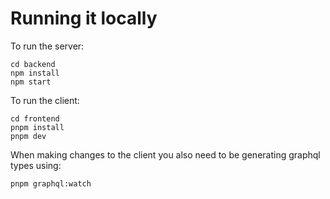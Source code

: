 # Running it locally

To run the server:

```
cd backend
npm install
npm start
```


To run the client:

```
cd frontend
pnpm install
pnpm dev
```


When making changes to the client you also need to be generating graphql types using:

```
pnpm graphql:watch
```